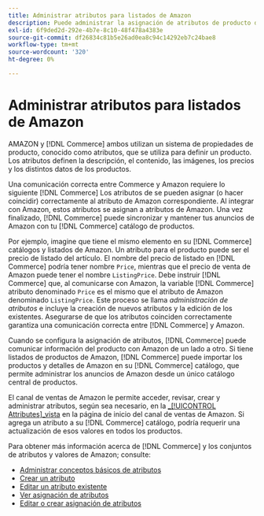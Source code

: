 ```yaml
---
title: Administrar atributos para listados de Amazon
description: Puede administrar la asignación de atributos de producto de Commerce a atributos de Amazon para garantizar una información de producto precisa entre los sistemas.
exl-id: 6f9ded2d-292e-4b7e-8c10-48f478a4383e
source-git-commit: df26834c81b5e26ad0ea8c94c14292eb7c24bae8
workflow-type: tm+mt
source-wordcount: '320'
ht-degree: 0%

---
```


# Administrar atributos para listados de Amazon

AMAZON y [!DNL Commerce] ambos utilizan un sistema de propiedades de producto, conocido como atributos, que se utiliza para definir un producto. Los atributos definen la descripción, el contenido, las imágenes, los precios y los distintos datos de los productos.

Una comunicación correcta entre Commerce y Amazon requiere lo siguiente [!DNL Commerce] Los atributos de se pueden asignar (o hacer coincidir) correctamente al atributo de Amazon correspondiente. Al integrar con Amazon, estos atributos se asignan a atributos de Amazon. Una vez finalizado, [!DNL Commerce] puede sincronizar y mantener tus anuncios de Amazon con tu [!DNL Commerce] catálogo de productos.

Por ejemplo, imagine que tiene el mismo elemento en su [!DNL Commerce] catálogos y listados de Amazon. Un atributo para el producto puede ser el precio de listado del artículo. El nombre del precio de listado en [!DNL Commerce] podría tener nombre `Price`, mientras que el precio de venta de Amazon puede tener el nombre `ListingPrice`. Debe instruir [!DNL Commerce] que, al comunicarse con Amazon, la variable [!DNL Commerce] atributo denominado `Price` es el mismo que el atributo de Amazon denominado `ListingPrice`. Este proceso se llama _administración de atributos_ e incluye la creación de nuevos atributos y la edición de los existentes. Asegurarse de que los atributos coinciden correctamente garantiza una comunicación correcta entre [!DNL Commerce] y Amazon.

Cuando se configura la asignación de atributos, [!DNL Commerce] puede comunicar información del producto con Amazon de un lado a otro. Si tiene listados de productos de Amazon, [!DNL Commerce] puede importar los productos y detalles de Amazon en su [!DNL Commerce] catálogo, que permite administrar los anuncios de Amazon desde un único catálogo central de productos.

El canal de ventas de Amazon le permite acceder, revisar, crear y administrar atributos, según sea necesario, en la [_[!UICONTROL Attributes]_vista](./attributes-view.md) en la página de inicio del canal de ventas de Amazon. Si agrega un atributo a su [!DNL Commerce] catálogo, podría requerir una actualización de esos valores en todos los productos.

Para obtener más información acerca de [!DNL Commerce] y los conjuntos de atributos y valores de Amazon; consulte:

- [Administrar conceptos básicos de atributos](https://experienceleague.adobe.com/docs/commerce-admin/catalog/product-attributes/product-attributes.html)
- [Crear un atributo](./creating-attributes.md#create-an-attribute)
- [Editar un atributo existente](./creating-attributes.md#edit-an-attribute)
- [Ver asignación de atributos](./amazon-matching-attributes-values.md)
- [Editar o crear asignación de atributos](./amazon-manually-update-incomplete-listing.md)
